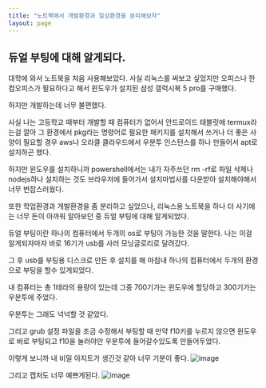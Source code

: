 ```yaml
---
title: "노트북에서 개발환경과 일상환경을 분리해보자"
layout: page
---
```


## 듀얼 부팅에 대해 알게되다.
대학에 와서 노트북을 처음 사용해보았다. 사실 리눅스를 써보고 싶었지만 오피스나 한컴오피스가 필요하다고 해서
윈도우가 설치된 삼성 갤럭시북 5 pro를 구매했다.


하지만 개발하는데 너무 불편했다.

사실 나는 고등학교 때부터 개발할 때 컴퓨터가 없어서 안드로이드 태블릿에 termux라는걸 깔아 그 환경에서 
pkg라는 명령어로 필요한 패키지를 설치해서 쓰거나 더 좋은 사양이 필요할 경우 aws나 오라클 클라우드에서 우분투 인스턴스를 하나 만들어서 
apt로 설치하곤 했다.

하지만 윈도우를 설치하니까 powershell에서는 내가 자주쓰던 rm -rf로 파일 삭제나 nodejs하나 설치하는 것도 브라우저에 들어가서 설치마법사를 다운받아 설치해야해서 너무 번잡스러웠다.

또한 학업환경과 개발환경을 좀 분리하고 싶었으나, 리눅스용 노트북을 하나 더 사기에는 너무 돈이 아까워 알아보던 중 듀얼 부팅에 대해 알게되었다.

듀얼 부팅이란 하나의 컴퓨터에서 두개의 os로 부팅이 가능한 것을 말한다. 나는 이걸 알게되자마자 바로 16기가 usb를 사러 모닝글로리로 달려갔다.

그 후 usb를 부팅용 디스크로 만든 후 설치를 해 마침내 하나의 컴퓨터에서 두개의 환경으로 부팅을 할수 있게되었다.

내 컴퓨터는 총 1테라의 용량이 있는데 그중 700기가는 윈도우에 할당하고 300기가는 우분투에 주었다.

우분투는 그래도 넉넉할 것 같았다.

그리고 grub 설정 파일을 조금 수정해서 부팅할 때 만약 f10키를 누르지 않으면 윈도우로 바로 부팅되고 f10을 눌러야만 우분투에 들어갈수있도록 만들어두었다.

이렇게 보니까 내 비밀 아지트가 생긴것 같아 너무 기분이 좋다.
![image](https://github.com/user-attachments/assets/a316ece3-b989-4f1b-b4d5-85b37cb3c592)

그리고 캡처도 너무 예쁘게된다.
![image](https://github.com/user-attachments/assets/e12f6106-6c6a-46fe-a758-7643efca82dc)
